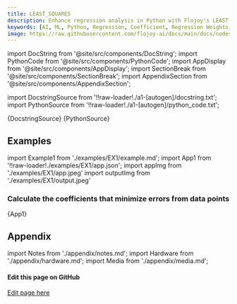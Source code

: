 ```yaml
---
title: LEAST_SQUARES
description: Enhance regression analysis in Python with Flojoy's LEAST_SQUARES node which will empower you to optimize model accuracy and make data-driven decisions efficiently.
keywords: [AI, ML, Python, Regression, Coefficient, Regression Weights, OrderedPair]
image: https://raw.githubusercontent.com/flojoy-ai/docs/main/docs/nodes/AI_ML/REGRESSION/LEAST_SQUARES/examples/EX1/output.jpeg
---
```


[//]: # (Custom component imports)

import DocString from '@site/src/components/DocString';
import PythonCode from '@site/src/components/PythonCode';
import AppDisplay from '@site/src/components/AppDisplay';
import SectionBreak from '@site/src/components/SectionBreak';
import AppendixSection from '@site/src/components/AppendixSection';

[//]: # (Docstring)

import DocstringSource from '!!raw-loader!./a1-[autogen]/docstring.txt';
import PythonSource from '!!raw-loader!./a1-[autogen]/python_code.txt';

<DocString>{DocstringSource}</DocString>
<PythonCode GLink='AI_ML/REGRESSION/LEAST_SQUARES/LEAST_SQUARES.py'>{PythonSource}</PythonCode>

<SectionBreak />

[//]: # (Examples)

## Examples

import Example1 from './examples/EX1/example.md';
import App1 from '!!raw-loader!./examples/EX1/app.json';
import appImg from './examples/EX1/app.jpeg'
import outputImg from './examples/EX1/output.jpeg'

### Calculate the coefficients that minimize errors from data points

<AppDisplay 
    nodeLabel='LEAST_SQUARES'
    appImg={appImg}
    outputImg={outputImg}
    >
    {App1}
</AppDisplay>

<Example1 />

<SectionBreak />

[//]: # (Appendix)

## Appendix

import Notes from './appendix/notes.md';
import Hardware from './appendix/hardware.md';
import Media from './appendix/media.md';

<AppendixSection index={0} folderPath='nodes/AI_ML/REGRESSION/LEAST_SQUARES/appendix/'><Notes /></AppendixSection>
<AppendixSection index={1} folderPath='nodes/AI_ML/REGRESSION/LEAST_SQUARES/appendix/'><Hardware /></AppendixSection>
<AppendixSection index={2} folderPath='nodes/AI_ML/REGRESSION/LEAST_SQUARES/appendix/'><Media /></AppendixSection>

<SectionBreak />

[//]: # (Edit page on GitHub)

#### Edit this page on GitHub

[Edit page here](https://github.com/flojoy-ai/docs/tree/main/docs/nodes/AI_ML/REGRESSION/LEAST_SQUARES)
